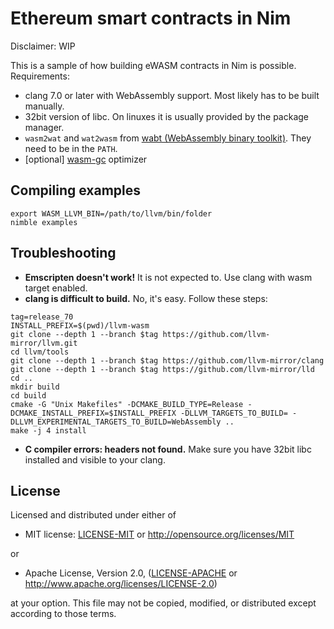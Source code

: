 # Ethereum smart contracts in Nim

Disclaimer: WIP

This is a sample of how building eWASM contracts in Nim is possible.
Requirements:
* clang 7.0 or later with WebAssembly support. Most likely has to be built manually.
* 32bit version of libc. On linuxes it is usually provided by the package manager.
* `wasm2wat` and `wat2wasm` from [wabt (WebAssembly binary toolkit)](https://github.com/WebAssembly/wabt). They need to be in the `PATH`.
* [optional] [wasm-gc](https://github.com/alexcrichton/wasm-gc) optimizer

## Compiling examples
```
export WASM_LLVM_BIN=/path/to/llvm/bin/folder
nimble examples
```

## Troubleshooting
* **Emscripten doesn't work!** It is not expected to. Use clang with wasm target enabled.
* **clang is difficult to build.** No, it's easy. Follow these steps:
```
tag=release_70
INSTALL_PREFIX=$(pwd)/llvm-wasm
git clone --depth 1 --branch $tag https://github.com/llvm-mirror/llvm.git
cd llvm/tools
git clone --depth 1 --branch $tag https://github.com/llvm-mirror/clang
git clone --depth 1 --branch $tag https://github.com/llvm-mirror/lld
cd ..
mkdir build
cd build
cmake -G "Unix Makefiles" -DCMAKE_BUILD_TYPE=Release -DCMAKE_INSTALL_PREFIX=$INSTALL_PREFIX -DLLVM_TARGETS_TO_BUILD= -DLLVM_EXPERIMENTAL_TARGETS_TO_BUILD=WebAssembly ..
make -j 4 install
```
* **C compiler errors: headers not found.** Make sure you have 32bit libc installed and visible to your clang.

## License

Licensed and distributed under either of

* MIT license: [LICENSE-MIT](LICENSE-MIT) or http://opensource.org/licenses/MIT

or

* Apache License, Version 2.0, ([LICENSE-APACHE](LICENSE-APACHE) or http://www.apache.org/licenses/LICENSE-2.0)

at your option. This file may not be copied, modified, or distributed except according to those terms.
